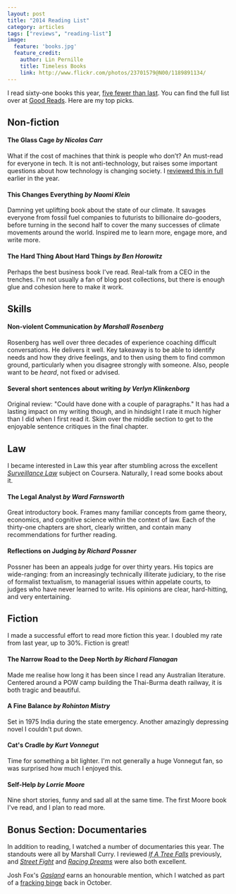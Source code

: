 ```yaml
---
layout: post
title: "2014 Reading List"
category: articles
tags: ["reviews", "reading-list"]
image:
  feature: 'books.jpg'
  feature_credit:
    author: Lin Pernille
    title: Timeless Books
    link: http://www.flickr.com/photos/23701579@N00/1189891134/
---
```


I read sixty-one books this year, [five fewer than last](2013-reading-list.html). You can find the full list over at [Good Reads](https://www.goodreads.com/review/list/2875383-xavier-shay?utf8=%E2%9C%93&read_at=2014&view=covers&per_page=100). Here are my top picks.

## Non-fiction

#### The Glass Cage _by Nicolas Carr_

What if the cost of machines that think is people who don’t? An must-read
for everyone in tech. It is not anti-technology, but raises some important
questions about how technology is changing society. I [reviewed this in
full](the-glass-cage-review.html) earlier in the year.

#### This Changes Everything _by Naomi Klein_

Damning yet uplifting book about the state of our climate. It savages everyone
from fossil fuel companies to futurists to billionaire do-gooders, before
turning in the second half to cover the many successes of climate movements
around the world. Inspired me to learn more, engage more, and write more.

#### The Hard Thing About Hard Things _by Ben Horowitz_

Perhaps the best business book I've read. Real-talk from a CEO in the trenches.
I'm not usually a fan of blog post collections, but there is enough glue and
cohesion here to make it work.

## Skills

#### Non-violent Communication _by Marshall Rosenberg_

Rosenberg has well over three decades of experience coaching difficult
conversations. He delivers it well. Key takeaway is to be able to identify
needs and how they drive feelings, and to then using them to find common
ground, particularly when you disagree strongly with someone. Also, people want
to be _heard_, not fixed or advised.

#### Several short sentences about writing _by Verlyn Klinkenborg_

Original review: "Could have done with a couple of paragraphs." It has had a
lasting impact on my writing though, and in hindsight I rate it much higher
than I did when I first read it. Skim over the middle section to get to the
enjoyable sentence critiques in the final chapter.

## Law

I became interested in Law this year after stumbling across the excellent
[_Surveillance Law_](https://www.coursera.org/course/surveillance) subject on
Coursera. Naturally, I read some books about it.

#### The Legal Analyst _by Ward Farnsworth_

Great introductory book. Frames many familiar concepts from game theory,
economics, and cognitive science within the context of law. Each of the
thirty-one chapters are short, clearly written, and contain many
recommendations for further reading.

#### Reflections on Judging _by Richard Possner_

Possner has been an appeals judge for over thirty years. His topics are
wide-ranging: from an increasingly technically illiterate judiciary, to the
rise of formalist textualism, to managerial issues within appelate courts, to
judges who have never learned to write. His opinions are clear, hard-hitting,
and very entertaining.

## Fiction

I made a successful effort to read more fiction this year. I doubled my rate
from last year, up to 30%. Fiction is great!

#### The Narrow Road to the Deep North _by Richard Flanagan_

Made me realise how long it has been since I read any Australian literature.
Centered around a POW camp building the Thai-Burma death railway, it is both
tragic and beautiful.

#### A Fine Balance _by Rohinton Mistry_

Set in 1975 India during the state emergency.  Another amazingly depressing
novel I couldn't put down.

#### Cat's Cradle _by Kurt Vonnegut_

Time for something a bit lighter. I'm not generally a huge Vonnegut fan, so was
surprised how much I enjoyed this.

#### Self-Help _by Lorrie Moore_

Nine short stories, funny and sad all at the same time. The first Moore book
I've read, and I plan to read more.

## Bonus Section: Documentaries

In addition to reading, I watched a number of documentaries this year. The standouts were all by Marshall Curry. I reviewed [_If A Tree Falls_](http://localhost:4000/blog/articles/if-a-tree-falls.html) previously, and [_Street Fight_](http://www.marshallcurry.com/street_fight.html) and [_Racing Dreams_](http://www.marshallcurry.com/racing_dreams.html) were also both excellent.

Josh Fox's [_Gasland_](http://www.palacefilms.com.au/gasland/) earns an
honourable mention, which I watched as part of a [fracking
binge](fracking.html) back in October.
